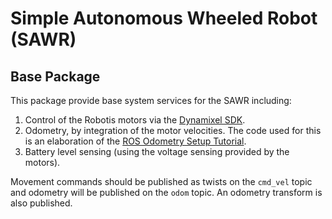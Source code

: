 Simple Autonomous Wheeled Robot (SAWR)
======================================
Base Package
------------

This package provide base system services for the SAWR including:
  1. Control of the Robotis motors via the [Dynamixel SDK][DSDK].
  2. Odometry, by integration of the motor velocities. The code used for this 
     is an elaboration of the [ROS Odometry Setup Tutorial][Odom].
  3. Battery level sensing (using the voltage sensing provided by the motors).

Movement commands should be published as twists on the `cmd_vel` topic and 
odometry will be published on the `odom` topic. An odometry transform is also 
published.

[DSDK]: https://github.com/ROBOTIS-GIT/DynamixelSDK
[Odom]: http://wiki.ros.org/navigation/Tutorials/RobotSetup/Odom
